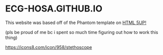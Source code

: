# ECG-HOSA.GITHUB.IO

This website was based off of the Phantom template on [HTML 5UP!](https://html5up.net/)


(pls be proud of me bc i spent so much time figuring out how to work this thing)

https://icons8.com/icon/958/stethoscope
